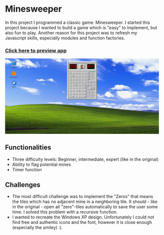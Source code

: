 # Minesweeper
In this project I programmed a classic game: Minesweeper. I started this project 
because I wanted to build a game which is "easy" to implement, but also fun to play. Another reason for this project was to refresh my Javascript skills, especially modules and function factories.

### [Click here to preview app](https://htmlpreview.github.io/?https://github.com/ngoc-truong/minesweeper/blob/master/index.html)

![Minesweeper screenshot](https://raw.githubusercontent.com/ngoc-truong/minesweeper/master/images/screenshot-monkeysweeper.jpg)

## Functionalities
- Three difficulty levels: Beginner, intermediate, expert (like in the original)
- Ability to flag potential mines
- Timer function

## Challenges
- The most difficult challenge was to implement the "Zeros" that means the tiles which has no adjacent mine in a neighboring tile. It should - like in the original - open all "zero"-tiles automatically to save the user some time. I solved this problem with a recursive function.
- I wanted to recreate the Windows XP design. Unfortunately I could not find free and authentic icons and the font, however it is close enough (especially the smiley) :). 
